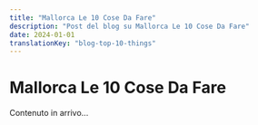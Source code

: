 ```yaml
---
title: "Mallorca Le 10 Cose Da Fare"
description: "Post del blog su Mallorca Le 10 Cose Da Fare"
date: 2024-01-01
translationKey: "blog-top-10-things"
---
```


# Mallorca Le 10 Cose Da Fare

Contenuto in arrivo...
